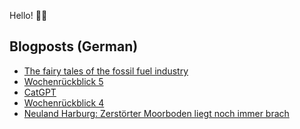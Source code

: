 Hello! 👋🏻

## Blogposts (German)
<!-- BLOG-POST-LIST:START -->
- [The fairy tales of the fossil fuel industry](https://maurice-renck.de/de/notes/2023/the-fairy-tales-of-the-fossil-fuel-industry)
- [Wochenrückblick 5](https://maurice-renck.de/de/blog/2023/kw-5)
- [CatGPT](https://maurice-renck.de/de/notes/2023/catgpt)
- [Wochenrückblick 4](https://maurice-renck.de/de/blog/2023/kw-4)
- [Neuland Harburg: Zerstörter Moorboden liegt noch immer brach](https://maurice-renck.de/de/notes/2023/1675000509)
<!-- BLOG-POST-LIST:END -->

<!--
**mauricerenck/mauricerenck** is a ✨ _special_ ✨ repository because its `README.md` (this file) appears on your GitHub profile.

Here are some ideas to get you started:

- 🔭 I’m currently working on ...
- 🌱 I’m currently learning ...
- 👯 I’m looking to collaborate on ...
- 🤔 I’m looking for help with ...
- 💬 Ask me about ...
- 📫 How to reach me: ...
- 😄 Pronouns: ...
- ⚡ Fun fact: ...
-->

